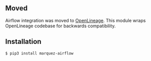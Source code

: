 ## Moved

Airflow integration was moved to [OpenLineage](https://github.com/OpenLineage/OpenLineage/tree/main/integration/airflow).
This module wraps OpenLineage codebase for backwards compatibility.

## Installation

```bash
$ pip3 install marquez-airflow
```

